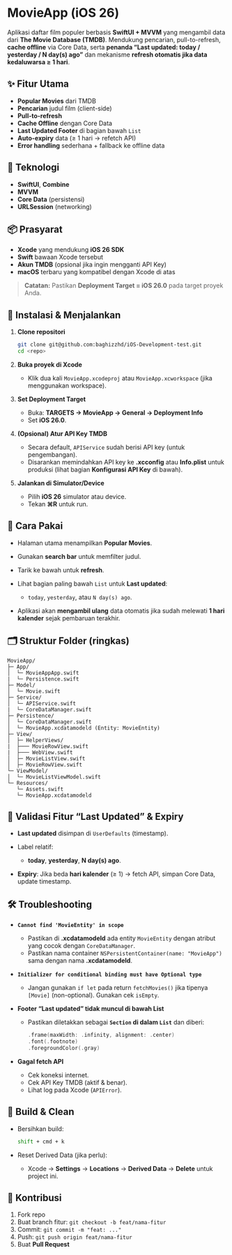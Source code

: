 # MovieApp (iOS 26)

Aplikasi daftar film populer berbasis **SwiftUI + MVVM** yang mengambil data dari **The Movie Database (TMDB)**. Mendukung pencarian, pull-to-refresh, **cache offline** via Core Data, serta **penanda “Last updated: today / yesterday / N day(s) ago”** dan mekanisme **refresh otomatis jika data kedaluwarsa ≥ 1 hari**.

## ✨ Fitur Utama

* **Popular Movies** dari TMDB
* **Pencarian** judul film (client-side)
* **Pull-to-refresh**
* **Cache Offline** dengan Core Data
* **Last Updated Footer** di bagian bawah `List`
* **Auto-expiry** data (≥ 1 hari → refetch API)
* **Error handling** sederhana + fallback ke offline data

## 🧱 Teknologi

* **SwiftUI**, **Combine**
* **MVVM**
* **Core Data** (persistensi)
* **URLSession** (networking)

## 📦 Prasyarat

* **Xcode** yang mendukung **iOS 26 SDK**
* **Swift** bawaan Xcode tersebut
* **Akun TMDB** (opsional jika ingin mengganti API Key)
* **macOS** terbaru yang kompatibel dengan Xcode di atas

> **Catatan:** Pastikan **Deployment Target = iOS 26.0** pada target proyek Anda.

## 🚀 Instalasi & Menjalankan

1. **Clone repositori**

   ```bash
   git clone git@github.com:baghizzhd/iOS-Development-test.git
   cd <repo>
   ```

2. **Buka proyek di Xcode**

   * Klik dua kali `MovieApp.xcodeproj` atau `MovieApp.xcworkspace` (jika menggunakan workspace).

3. **Set Deployment Target**

   * Buka: **TARGETS → MovieApp → General → Deployment Info**
   * Set **iOS 26.0**.

4. **(Opsional) Atur API Key TMDB**

   * Secara default, `APIService` sudah berisi API key (untuk pengembangan).
   * Disarankan memindahkan API key ke **.xcconfig** atau **Info.plist** untuk produksi (lihat bagian **Konfigurasi API Key** di bawah).

5. **Jalankan di Simulator/Device**

   * Pilih **iOS 26** simulator atau device.
   * Tekan **⌘R** untuk run.

## 🧭 Cara Pakai

* Halaman utama menampilkan **Popular Movies**.
* Gunakan **search bar** untuk memfilter judul.
* Tarik ke bawah untuk **refresh**.
* Lihat bagian paling bawah `List` untuk **Last updated**:

  * `today`, `yesterday`, atau `N day(s) ago`.
* Aplikasi akan **mengambil ulang** data otomatis jika sudah melewati **1 hari kalender** sejak pembaruan terakhir.

## 🗂️ Struktur Folder (ringkas)

```
MovieApp/
├─ App/
│  └─ MovieAppApp.swift
|  └─ Persistence.swift
├─ Model/
│  └─ Movie.swift
├─ Service/
│  └─ APIService.swift
|  └─ CoreDataManager.swift
├─ Persistence/
│  └─ CoreDataManager.swift
│  └─ MovieApp.xcdatamodeld (Entity: MovieEntity)
├─ View/
│  ├─ HelperViews/
|  ├─── MovieRowView.swift
|  ├─── WebView.swift 
│  ├─ MovieListView.swift
│  ├─ MovieRowView.swift
└─ ViewModel/
│  └─ MovieListViewModel.swift
└─ Resources/
   └─ Assets.swift
   └─ MovieApp.xcdatamodeld
```

## 🧪 Validasi Fitur “Last Updated” & Expiry

* **Last updated** disimpan di `UserDefaults` (timestamp).
* Label relatif:

  * **today**, **yesterday**, **N day(s) ago**.
* **Expiry**: Jika beda **hari kalender** (≥ 1) → fetch API, simpan Core Data, update timestamp.

## 🛠️ Troubleshooting

* **`Cannot find 'MovieEntity' in scope`**

  * Pastikan di **.xcdatamodeld** ada entity `MovieEntity` dengan atribut yang cocok dengan `CoreDataManager`.
  * Pastikan nama container `NSPersistentContainer(name: "MovieApp")` sama dengan nama **.xcdatamodeld**.

* **`Initializer for conditional binding must have Optional type`**

  * Jangan gunakan `if let` pada return `fetchMovies()` jika tipenya `[Movie]` (non-optional). Gunakan cek `isEmpty`.

* **Footer “Last updated” tidak muncul di bawah List**

  * Pastikan diletakkan sebagai **`Section` di dalam `List`** dan diberi:

    ```swift
    .frame(maxWidth: .infinity, alignment: .center)
    .font(.footnote)
    .foregroundColor(.gray)
    ```

* **Gagal fetch API**

  * Cek koneksi internet.
  * Cek API Key TMDB (aktif & benar).
  * Lihat log pada Xcode (`APIError`).

## 🔄 Build & Clean

* Bersihkan build:

  ```bash
  shift + cmd + k
  ```
* Reset Derived Data (jika perlu):

  * Xcode → **Settings** → **Locations** → **Derived Data** → **Delete** untuk project ini.

## 🤝 Kontribusi

1. Fork repo
2. Buat branch fitur: `git checkout -b feat/nama-fitur`
3. Commit: `git commit -m "feat: ..."`
4. Push: `git push origin feat/nama-fitur`
5. Buat **Pull Request**
